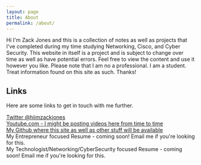 ```yaml
---
layout: page
title: About
permalink: /about/
---
```


Hi I'm Zack Jones and this is a collection of notes as well as projects that I've completed during my time studying Networking, Cisco, and Cyber Security. This website in itself is a project and is subject to change over time as well as have potential errors. Feel free to view the content and use it however you like. Please note that I am no a professional. I am a student. Treat information found on this site as such. Thanks!

## Links
Here are some links to get in touch with me further. 

[Twitter @hiimzackjones](http://twitter.com/hiimzackjones)  
[Youtube.com - I might be posting videos here from time to time](http://youtube.com/hiimzackjones)  
[My Github where this site as well as other stuff will be available](https://github.com/hiimzackjones)  
My Entrepreneur focused Resume - coming soon! Email me if you're looking for this.   
My Technologist/Networking/CyberSecurity focused Resume - coming soon! Email me if you're looking for this.  
